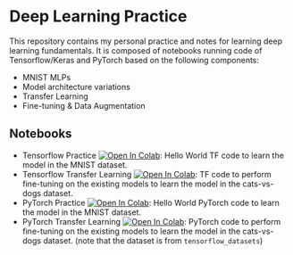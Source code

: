 # Deep Learning Practice

This repository contains my personal practice and notes for learning deep learning fundamentals. It is composed of notebooks running code of Tensorflow/Keras and PyTorch based on the following components:
- MNIST MLPs
- Model architecture variations
- Transfer Learning
- Fine-tuning & Data Augmentation

## Notebooks

* Tensorflow Practice [![Open In Colab](https://colab.research.google.com/assets/colab-badge.svg)](https://colab.research.google.com/github/tidota/deep-learning-practice/blob/main/notebooks/prac_tf.ipynb): Hello World TF code to learn the model in the MNIST dataset.
* Tensorflow Transfer Learning [![Open In Colab](https://colab.research.google.com/assets/colab-badge.svg)](https://colab.research.google.com/github/tidota/deep-learning-practice/blob/main/notebooks/transfer_learning_tf.ipynb): TF code to perform fine-tuning on the existing models to learn the model in the cats-vs-dogs dataset.
* PyTorch Practice [![Open In Colab](https://colab.research.google.com/assets/colab-badge.svg)](https://colab.research.google.com/github/tidota/deep-learning-practice/blob/main/notebooks/prac_pt.ipynb): Hello World PyTorch code to learn the model in the MNIST dataset.
* PyTorch Transfer Learning [![Open In Colab](https://colab.research.google.com/assets/colab-badge.svg)](https://colab.research.google.com/github/tidota/deep-learning-practice/blob/main/notebooks/transfer_learning_pt.ipynb): PyTorch code to perform fine-tuning on the existing models to learn the model in the cats-vs-dogs dataset. (note that the dataset is from `tensorflow_datasets`)


